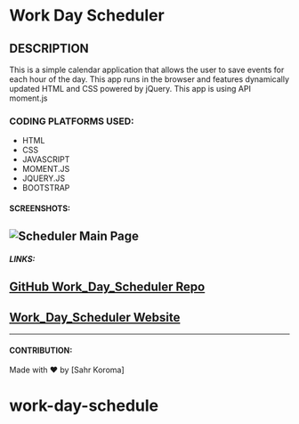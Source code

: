 # Work Day Scheduler

## DESCRIPTION

This is a simple calendar application that allows the user to save events for 
each hour of the day.
This app runs in the browser and features dynamically updated HTML and CSS 
powered by jQuery.
This app is using API moment.js

### CODING PLATFORMS USED:

- HTML
- CSS
- JAVASCRIPT
- MOMENT.JS
- JQUERY.JS
- BOOTSTRAP

#### SCREENSHOTS:

## ![Scheduler Main Page](./assets/images/image1.png)

##### LINKS:


## [GitHub Work_Day_Scheduler Repo](xxxxxxxxxxxxxxxxxxxxxxx)

## [Work_Day_Scheduler Website](https://eskodad.github.io/work-day-schedule/.)

---

#### CONTRIBUTION:

Made with ❤️ by
[Sahr Koroma]

# work-day-schedule
